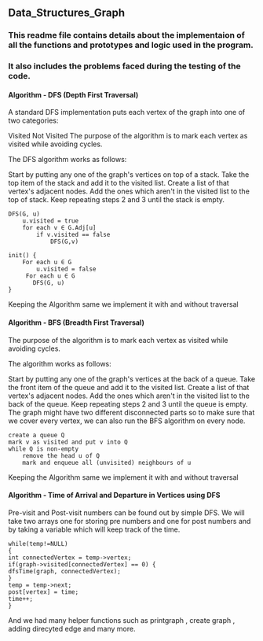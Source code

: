 ## Data_Structures_Graph

### This readme file contains details about the implementaion of all the functions and prototypes and logic used in the program.
### It also includes the problems faced during the testing of the code.

#### Algorithm - DFS (Depth First Traversal)

A standard DFS implementation puts each vertex of the graph into one of two categories:

Visited
Not Visited
The purpose of the algorithm is to mark each vertex as visited while avoiding cycles.

The DFS algorithm works as follows:

Start by putting any one of the graph's vertices on top of a stack.
Take the top item of the stack and add it to the visited list.
Create a list of that vertex's adjacent nodes. Add the ones which aren't in the visited list to the top of stack.
Keep repeating steps 2 and 3 until the stack is empty.

```
DFS(G, u)
    u.visited = true
    for each v ∈ G.Adj[u]
        if v.visited == false
            DFS(G,v)
     
init() {
    For each u ∈ G
        u.visited = false
     For each u ∈ G
       DFS(G, u)
}
```

Keeping the Algorithm same we implement it with and without traversal

#### Algorithm - BFS (Breadth First Traversal)

The purpose of the algorithm is to mark each vertex as visited while avoiding cycles.

The algorithm works as follows:

Start by putting any one of the graph's vertices at the back of a queue.
Take the front item of the queue and add it to the visited list.
Create a list of that vertex's adjacent nodes. Add the ones which aren't in the visited list to the back of the queue.
Keep repeating steps 2 and 3 until the queue is empty.
The graph might have two different disconnected parts so to make sure that we cover every vertex, we can also run the BFS algorithm on every node.

```
create a queue Q 
mark v as visited and put v into Q 
while Q is non-empty 
    remove the head u of Q 
    mark and enqueue all (unvisited) neighbours of u
```

Keeping the Algorithm same we implement it with and without traversal

#### Algorithm - Time of Arrival and Departure in Vertices using DFS

Pre-visit and Post-visit numbers can be found out by simple DFS. We will take two arrays one for storing pre numbers and one for post numbers and by taking a variable which will keep track of the time.
```
while(temp!=NULL) 
{
int connectedVertex = temp->vertex;
if(graph->visited[connectedVertex] == 0) {
dfsTime(graph, connectedVertex);
}
temp = temp->next;
post[vertex] = time;
time++;
}
```

And we had many helper functions such as printgraph , create graph , adding direcyted edge and many more.
